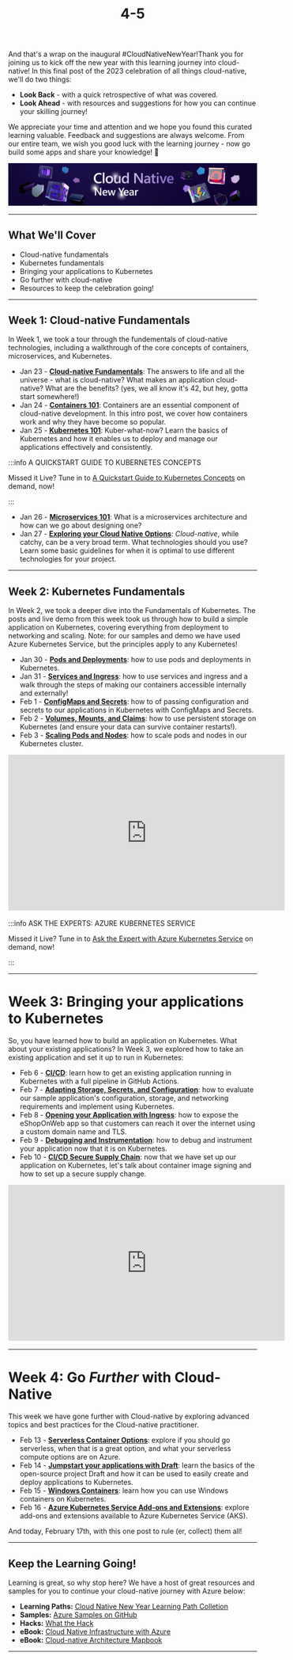 ﻿---
slug: cnny-wrap-up
title: 4-5 
authors: [cory, steven, paul, josh, nitya, vinicius, jorge, devanshi ]
draft: false
hide_table_of_contents: false
toc_min_heading_level: 2
toc_max_heading_level: 3
keywords: [cloud-native, containers, decision-tree, kubernetes, serverless, microservices]
image: https://azure.github.io/Cloud-Native/img/og/30-20.png
description: A review of all the great things we have learned during CNNY and how to keep the learning journey going!
tags: [cloud-native, 30daysofcloudnative, zero-to-hero, ask-the-expert, azure-kubernetes-service]

---

<head>
  <meta name="twitter:url" 
    content="https://azure.github.io/Cloud-Native/cnny-2023/cnny-wrap-up" />
  <meta name="twitter:title" 
    content="Serverless Container Options" />
  <meta name="twitter:description" 
    content="Explore technology and tooling options for building and deploying your Cloud-native solution" />
  <meta name="twitter:image" 
    content="https://azure.github.io/Cloud-Native/img/og/30-20.png" />
  <meta name="twitter:card" content="summary_large_image" />
  <meta name="twitter:creator" 
    content="@cskimm" />
  <meta name="twitter:site" content="@AzureAdvocates" /> 
  <link rel="canonical" 
    href="https://azure.github.io/Cloud-Native/cnny-2023/cnny-wrrap-up" />
</head>

And that's a wrap on the inaugural #CloudNativeNewYear!Thank you for joining us to kick off the new year with this learning journey into cloud-native! In this final post of the 2023 celebration of all things cloud-native, we'll do two things:

* **Look Back** - with a quick retrospective of what was covered.
* **Look Ahead** - with resources and suggestions for how you can continue your skilling journey!

We appreciate your time and attention and we hope you found this curated learning valuable. Feedback and suggestions are always welcome. From our entire team, we wish you good luck with the learning journey - now go build some apps and share your knowledge! 🎉

![](./../../static/img/cnny23/hero-banner.png)

---

## What We'll Cover
* Cloud-native fundamentals
* Kubernetes fundamentals
* Bringing your applications to Kubernetes
* Go further with cloud-native
* Resources to keep the celebration going!

--- 
## Week 1: Cloud-native Fundamentals

In Week 1, we took a tour through the fundementals of cloud-native technologies, including a walkthrough of the core concepts of containers, microservices, and Kubernetes. 

* Jan 23 - **[Cloud-native Fundamentals](https://azure.github.io/Cloud-Native/cnny-2023/cloud-native-fundamentals)**: The answers to life and all the universe - what is cloud-native? What makes an application cloud-native? What are the benefits? (yes, we all know it's 42, but hey, gotta start somewhere!)
* Jan 24 - **[Containers 101](https://azure.github.io/Cloud-Native/cnny-2023/containers-101)**: Containers are an essential component of cloud-native development. In this intro post, we cover how containers work and why they have become so popular. 
* Jan 25 - **[Kubernetes 101](https://azure.github.io/Cloud-Native/cnny-2023/Kubernetes-101)**: Kuber-what-now? Learn the basics of Kubernetes and how it enables us to deploy and manage our applications effectively and consistently.

:::info  A QUICKSTART GUIDE TO KUBERNETES CONCEPTS

Missed it Live? Tune in to [A Quickstart Guide to Kubernetes Concepts](https://info.microsoft.com/ww-ondemand-a-quickstart-guide-to-kubernetes-concepts.html?lcid=en-us) on demand, now!

:::

* Jan 26 - **[Microservices 101](https://azure.github.io/Cloud-Native/cnny-2023/microservices-101)**: What is a microservices architecture and how can we go about designing one? 
* Jan 27 - **[Exploring your Cloud Native Options](https://azure.github.io/Cloud-Native/cnny-2023/explore-options)**: *Cloud-native*, while catchy, can be a very broad term. What technologies should you use? Learn some basic guidelines for when it is optimal to use different technologies for your project. 


---
## Week 2: Kubernetes Fundamentals

In Week 2, we took a deeper dive into the Fundamentals of Kubernetes. The posts and live demo from this week took us through how to build a simple application on Kubernetes, covering everything from deployment to networking and scaling. Note: for our samples and demo we have used Azure Kubernetes Service, but the principles apply to any Kubernetes!

* Jan 30 - **[Pods and Deployments](https://azure.github.io/Cloud-Native/cnny-2023/fundamentals-day-1)**: how to use pods and deployments in Kubernetes. 
* Jan 31 - **[Services and Ingress](https://azure.github.io/Cloud-Native/cnny-2023/fundamentals-day-2)**: how to use services and ingress and a walk through the steps of making our containers accessible internally and externally!
* Feb 1 - **[ConfigMaps and Secrets](https://azure.github.io/Cloud-Native/cnny-2023/fundamentals-day-3)**: how to of passing configuration and secrets to our applications in Kubernetes with ConfigMaps and Secrets.
* Feb 2 - **[Volumes, Mounts, and Claims](https://azure.github.io/Cloud-Native/cnny-2023/fundamentals-day-4)**: how to use persistent storage on Kubernetes (and ensure your data can survive container restarts!).
* Feb 3 - **[Scaling Pods and Nodes](https://azure.github.io/Cloud-Native/cnny-2023/fundamentals-day-5)**: how to scale pods and nodes in our Kubernetes cluster.

<iframe width="560" height="315" src="https://www.youtube.com/watch?v=mLm9uskCrq0" title="YouTube video player" frameborder="0" allow="accelerometer; autoplay; clipboard-write; encrypted-media; gyroscope; picture-in-picture; web-share" allowfullscreen></iframe> 


:::info  ASK THE EXPERTS: AZURE KUBERNETES SERVICE

Missed it Live? Tune in to [Ask the Expert with Azure Kubernetes Service](https://learn.microsoft.com/en-us/shows/ask-the-expert/cloud-native-new-year-azure-kubernetes-service) on demand, now!

:::

---
# Week 3: Bringing your applications to Kubernetes

So, you have learned how to build an application on Kubernetes. What about your existing applications? In Week 3, we explored how to take an existing application and set it up to run in Kubernetes:  

* Feb 6 - **[CI/CD](https://azure.github.io/Cloud-Native/cnny-2023/bring-your-app-day-1)**: learn how to get an existing application running in Kubernetes with a full pipeline in GitHub Actions.
* Feb 7 - **[Adapting Storage, Secrets, and Configuration](https://azure.github.io/Cloud-Native/cnny-2023/bring-your-app-day-2)**: how to evaluate our sample application's configuration, storage, and networking requirements and implement using Kubernetes.
* Feb 8 - **[Opening your Application with Ingress](https://azure.github.io/Cloud-Native/cnny-2023/bring-your-app-day-3)**: how to expose the eShopOnWeb app so that customers can reach it over the internet using a custom domain name and TLS.
* Feb 9 - **[Debugging and Instrumentation](https://azure.github.io/Cloud-Native/cnny-2023/bring-your-app-day-4)**: how to debug and instrument your application now that it is on Kubernetes. 
* Feb 10 - **[CI/CD Secure Supply Chain](https://azure.github.io/Cloud-Native/cnny-2023/bring-your-app-day-5)**: now that we have set up our application on Kubernetes, let's talk about container image signing and how to set up a secure supply change.

<iframe width="560" height="315" src="https://www.youtube.com/watch?v=CMZ0XudQ4HA" title="YouTube video player" frameborder="0" allow="accelerometer; autoplay; clipboard-write; encrypted-media; gyroscope; picture-in-picture; web-share" allowfullscreen></iframe> 

---
# Week 4: Go *Further* with Cloud-Native

This week we have gone further with Cloud-native by exploring advanced topics and best practices for the Cloud-native practitioner.

* Feb 13 - **[Serverless Container Options](https://azure.github.io/Cloud-Native/cnny-2023/serverless-containers)**: explore if you should go serverless, when that is a great option, and what your serverless compute options are on Azure.
* Feb 14 - **[Jumpstart your applications with Draft](https://azure.github.io/Cloud-Native/cnny-2023/building-with-draft)**: learn the basics of the open-source project Draft and how it can be used to easily create and deploy applications to Kubernetes.
* Feb 15 - **[Windows Containers](https://azure.github.io/Cloud-Native/cnny-2023/windows-containers)**: learn how you can use Windows containers on Kubernetes. 
* Feb 16 - **[Azure Kubernetes Service Add-ons and Extensions](https://azure.github.io/Cloud-Native/cnny-2023/aks-extensions-addons)**: explore add-ons and extensions available to Azure Kubernetes Service (AKS).

And today, February 17th, with this one post to rule (er, collect) them all! 
___

## Keep the Learning Going! 

Learning is great, so why stop here? We have a host of great resources and samples for you to continue your cloud-native journey with Azure below: 

* **Learning Paths:** [Cloud Native New Year Learning Path Colletion](https://learn.microsoft.com/en-us/users/nityan/collections/xz6ehr3z7o7e1q?WT.mc_id=javascript-74010-ninarasi)
* **Samples:** [Azure Samples on GitHub](https://github.com/Azure-Samples)
* **Hacks:** [What the Hack](https://microsoft.github.io/WhatTheHack/)
* **eBook:** [Cloud Native Infrastructure with Azure](https://azure.microsoft.com/resources/cloud-native-infrastructure-with-microsoft-azure/?WT.mc_id=javascript-74010-ninarasi)
* **eBook:** [Cloud-native Architecture Mapbook](https://azure.microsoft.com/resources/azure-cloud-native-architecture-mapbook/?WT.mc_id=javascript-74010-ninarasi)


---